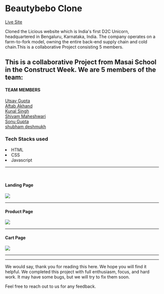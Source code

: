 <h1>Beautybebo Clone</h1> 
<a href="https://earnest-muffin-f6f57e.netlify.app/">Live Site</a>
<p>Cloned the Licious website which is India's first D2C Unicorn, headquartered in
Bengaluru, Karnataka, India. The company operates on a farm-to-fork model,
owning the entire back-end supply chain and cold chain.This is a collaborative
Project consisting 5 members.</p>
<h2>This is a collaborative Project from Masai School in the Construct Week. We are 5 members of the team:</h2>
<h4>TEAM MEMBERS</h4>

<a href="https://github.com/g-utsav">Utsav Gupta</a>
<br>
<a href="https://github.com/aftabdotorg">Aftab Akhand</a>
<br>
<a href="https://github.com/kunalpratapsinghh">Kunal Singh</a>
<br>
<a href="https://github.com/shivamgarg796">Shivam Maheshwari</a>
<br>
<a href="https://github.com/sonugup">Sonu Gupta</a>
<br>
<a href="https://github.com/shubhamdeshmukh03">shubham deshmukh</a>



<h3>Tech Stacks used </h3>

<li>HTML</li>

<li>CSS</li>

<li>Javascript</li>

<hr><br>


<h4>Landing Page</h4>
<img src="https://miro.medium.com/max/750/1*hbcphusBwkvm32gRyB1BAQ.jpeg"/> 
<hr>

<h4>Product Page</h4>
<img src="https://miro.medium.com/max/750/1*5j5LTpqHKfcXPOTtZuh0Aw.jpeg"/><hr>

<h4>Cart Page</h4>
<img src="https://miro.medium.com/max/750/1*r9ZtuaRSmKC1xsI9YO83GA.jpeg"/><hr>

<hr>
We would say, thank you for reading this here. We hope you will find it helpful. We completed this project with full enthusiasm, focus, and hard work. It may have some bugs, but we will try to fix them soon.

Feel free to reach out to us for any feedback.
